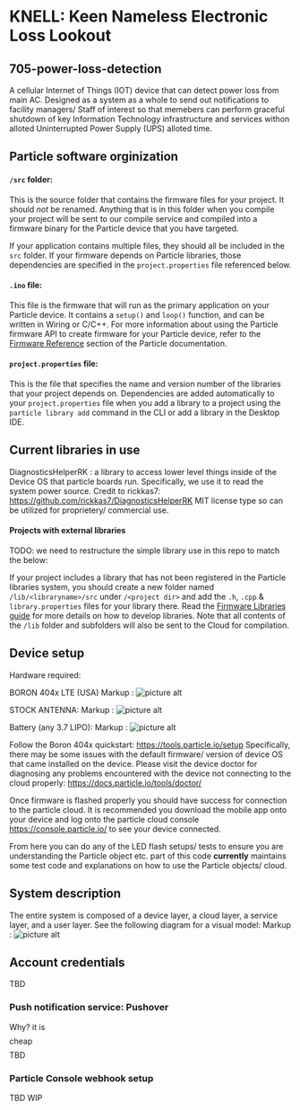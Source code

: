 
# KNELL: Keen Nameless Electronic Loss Lookout
## 705-power-loss-detection

A cellular Internet of Things (IOT) device that can detect power loss from main AC. Designed as a system as a whole to send out notifications to facility managers/ Staff of interest so that memebers can perform graceful shutdown of key Information Technology infrastructure and services withon alloted Uninterrupted Power Supply (UPS) alloted time. 

## Particle software orginization

#### ```/src``` folder:  
This is the source folder that contains the firmware files for your project. It should *not* be renamed. 
Anything that is in this folder when you compile your project will be sent to our compile service and compiled into a firmware binary for the Particle device that you have targeted.

If your application contains multiple files, they should all be included in the `src` folder. If your firmware depends on Particle libraries, those dependencies are specified in the `project.properties` file referenced below.

#### ```.ino``` file:
This file is the firmware that will run as the primary application on your Particle device. It contains a `setup()` and `loop()` function, and can be written in Wiring or C/C++. For more information about using the Particle firmware API to create firmware for your Particle device, refer to the [Firmware Reference](https://docs.particle.io/reference/firmware/) section of the Particle documentation.

#### ```project.properties``` file:  
This is the file that specifies the name and version number of the libraries that your project depends on. Dependencies are added automatically to your `project.properties` file when you add a library to a project using the `particle library add` command in the CLI or add a library in the Desktop IDE.

## Current libraries in use
 DiagnosticsHelperRK : a library to access lower level things inside of the Device OS that particle boards run. Specifically, we use it to read the system power source. 
 Credit to rickkas7: https://github.com/rickkas7/DiagnosticsHelperRK
 MIT license type so can be utilized for proprietery/ commercial use. 

#### Projects with external libraries
TODO: we need to restructure the simple library use in this repo to match the below: 

If your project includes a library that has not been registered in the Particle libraries system, you should create a new folder named `/lib/<libraryname>/src` under `/<project dir>` and add the `.h`, `.cpp` & `library.properties` files for your library there. Read the [Firmware Libraries guide](https://docs.particle.io/guide/tools-and-features/libraries/) for more details on how to develop libraries. Note that all contents of the `/lib` folder and subfolders will also be sent to the Cloud for compilation.

## Device setup

Hardware required:

BORON 404x LTE (USA)
Markup : ![picture alt](https://github.com/skorm11x/705-power-loss-detection/blob/master/pics/Boron-LTE-CAT-M1.png/)

STOCK ANTENNA:
Markup : ![picture alt](https://github.com/skorm11x/705-power-loss-detection/blob/master/pics/Taoglas-Cellular-Flex-Antenna.png/)

Battery (any 3.7 LIPO):
Markup : ![picture alt](https://github.com/skorm11x/705-power-loss-detection/blob/master/pics/3.7LIPO.jpg/)


Follow the Boron 404x quickstart: https://tools.particle.io/setup
Specifically, there may be some issues with the default firmware/ version of device OS that came installed on the device. Please visit the device doctor for diagnosing any problems encountered with the device not connecting to the cloud properly:
https://docs.particle.io/tools/doctor/

Once firmware is flashed properly you should have success for connection to the particle cloud. It is recommended you download the mobile app onto your device and log onto the particle cloud console https://console.particle.io/ to see your device connected.

From here you can do any of the LED flash setups/ tests to ensure you are understanding the Particle object etc. part of this code **currently** maintains some test code and explanations on how to use the Particle objects/ cloud.

## System description

The entire system is composed of a device layer, a cloud layer, a service layer, and a user layer.
See the following diagram for a visual model:
Markup : ![picture alt](https://github.com/skorm11x/705-power-loss-detection/blob/master/pics/KNELLv0.1.drawio.png/)

## Account credentials
TBD

### Push notification service: Pushover
Why? it is $$$$cheap$$$$
TBD

### Particle Console webhook setup
TBD WIP
